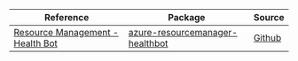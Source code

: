 | Reference | Package | Source |
|---|---|---|
|[Resource Management - Health Bot](resourcemanager-healthbot-readme.md)|[azure-resourcemanager-healthbot](https://repo1.maven.org/maven2/com/azure/resourcemanager/azure-resourcemanager-healthbot)|[Github](https://github.com/Azure/azure-sdk-for-java/blob/main/sdk/healthbot/azure-resourcemanager-healthbot)|

